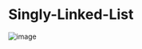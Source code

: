 # Singly-Linked-List

![image](https://github.com/user-attachments/assets/5abde357-d584-45f9-8128-472f3f2f4499)
